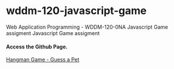 # wddm-120-javascript-game
 Web Application Programming - WDDM-120-0NA Javascript Game assigment Javascript Game assigment



#### Access the Github Page.   
[Hangman Game - Guess a Pet](https://viviurbano.github.io/wddm-120-javascript-game/)
